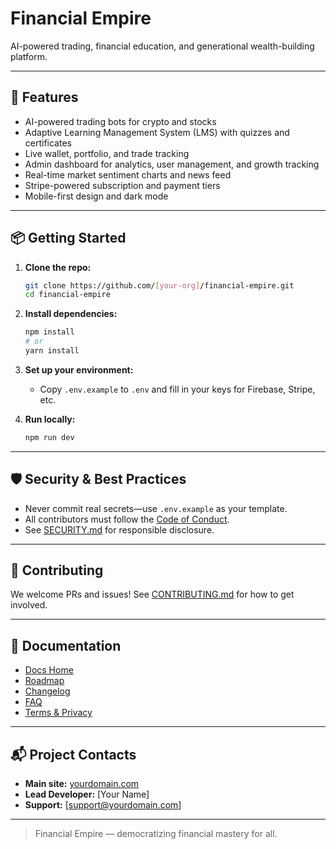 # Financial Empire

AI-powered trading, financial education, and generational wealth-building platform.

---

## 🚀 Features

- AI-powered trading bots for crypto and stocks
- Adaptive Learning Management System (LMS) with quizzes and certificates
- Live wallet, portfolio, and trade tracking
- Admin dashboard for analytics, user management, and growth tracking
- Real-time market sentiment charts and news feed
- Stripe-powered subscription and payment tiers
- Mobile-first design and dark mode

---

## 📦 Getting Started

1. **Clone the repo:**
   ```bash
   git clone https://github.com/[your-org]/financial-empire.git
   cd financial-empire
   ```

2. **Install dependencies:**
   ```bash
   npm install
   # or
   yarn install
   ```

3. **Set up your environment:**
   - Copy `.env.example` to `.env` and fill in your keys for Firebase, Stripe, etc.

4. **Run locally:**
   ```bash
   npm run dev
   ```

---

## 🛡️ Security & Best Practices

- Never commit real secrets—use `.env.example` as your template.
- All contributors must follow the [Code of Conduct](./docs/CONTRIBUTING.md).
- See [SECURITY.md](./docs/SECURITY.md) for responsible disclosure.

---

## 🤝 Contributing

We welcome PRs and issues! See [CONTRIBUTING.md](./docs/CONTRIBUTING.md) for how to get involved.

---

## 📄 Documentation

- [Docs Home](./docs/README.md)
- [Roadmap](./docs/ROADMAP.md)
- [Changelog](./docs/CHANGELOG.md)
- [FAQ](./docs/FAQ.md)
- [Terms & Privacy](./docs/TERMS.md)

---

## 📬 Project Contacts

- **Main site:** [yourdomain.com](https://yourdomain.com)
- **Lead Developer:** [Your Name]
- **Support:** [support@yourdomain.com]

---

> Financial Empire — democratizing financial mastery for all.
